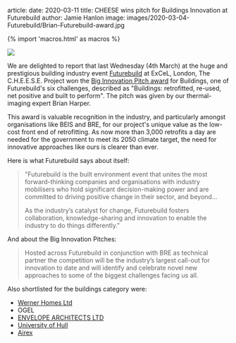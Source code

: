 article:
date: 2020-03-11
title: CHEESE wins pitch for Buildings Innovation at Futurebuild 
author: Jamie Hanlon
image: images/2020-03-04-Futurebuild/Brian-Futurebuild-award.jpg

{% import 'macros.html' as macros %}

<div class="float-right">
  <img src="{{'images/2020-03-04-Futurebuild/Brian-Futurebuild-award.jpg'|thumbnail('400x400')}}">
</div>

We are delighted to report that last Wednesday (4th March) at the huge and
prestigious building industry event
[Futurebuild](https://www.futurebuild.co.uk/) at ExCeL, London, The
C.H.E.E.S.E. Project won the [Big Innovation Pitch
award](https://www.futurebuild.co.uk/whats-on/big-innovation-pitch-shortlist)
for Buildings, one of Futurebuild's six challenges, described as "Buildings:
retrofitted, re-used, net positive and built to perform". The pitch was given
by our thermal-imaging expert Brian Harper.

This award is valuable recognition in the industry, and particularly amongst
organisations like BEIS and BRE, for our project's unique value as the low-cost
front end of retrofitting. As now more than 3,000 retrofits a day are needed
for the government to meet its 2050 climate target, the need for innovative
approaches like ours is clearer than ever.

Here is what Futurebuild says about itself:

> "Futurebuild is the built environment event that unites the most
> forward-thinking companies and organisations with industry mobilisers who
> hold significant decision-making power and are committed to driving positive
> change in their sector, and beyond...
>
> As the industry’s catalyst for change, Futurebuild fosters collaboration,
> knowledge-sharing and innovation to enable the industry to do things
> differently."

And about the Big Innovation Pitches:

> Hosted across Futurebuild in conjunction with BRE as technical partner the
> competition will be the industry’s largest call-out for innovation to date
> and will identify and celebrate novel new approaches to some of the biggest
> challenges facing us all.

Also shortlisted for the buildings category were:

- [Werner Homes Ltd](https://www.futurebuild.co.uk/exhibitors/werner-homes-ltd)
- OGEL
- [ENVELOPE ARCHITECTS LTD](https://www.futurebuild.co.uk/exhibitors/envelope-architects-ltd)
- [University of Hull](https://www.futurebuild.co.uk/exhibitors/university-of-hull)
- [Airex](https://www.futurebuild.co.uk/exhibitors/airex)


